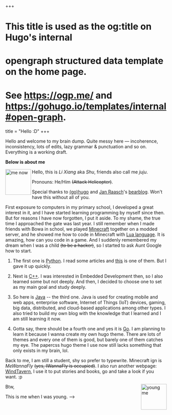 +++
# This title is used as the og:title on Hugo's internal
# opengraph structured data template on the home page.
# See https://ogp.me/ and https://gohugo.io/templates/internal#open-graph.
title = "Hello :D"
+++

Hello and welcome to my brain dump. Quite messy here — incoherence, inconsistency, lots of edits, lazy grammar & punctuation and so on. Everything is a working draft.

**Below is about me**

Hello, this is *Li Xiang* aka *Shu*, friends also call me *juju*.<img src="/images/bird.png" alt="me now" width="80" align="left"/>

Pronouns: He/Him ~~(Attack Helicopter)~~.

Special thanks to [(go)hugo](https://gohugo.io) and [Jan Raasch](https://www.janraasch.com/)'s [bearblog](https://bearblog.dev/). Won't have this without all of you.

First exposure to computers in my primary school, I developed a great interest in it, and I have started learning programming by myself since then. But for reasons I have now forgotten, I put it aside. To my shame, the true time I approached the gate was last year. I still remember when I made friends with Bowa in school, we played [Minecraft](https://www.minecraft.net) together on a modded server, and he showed me how to code in Minecraft with [Lua language](https://www.lua.org). It is amazing, how can you code in a game. And I suddenly remembered my dream when I was a child ~~(to be a hacker)~~, so I started
to ask Aunt Google how to start. 

1. The first one is [Python](https://www.python.org). I read some articles and [this](https://www.geeksforgeeks.org/reasons-why-you-should-learn-python) is one of them. But I gave it up quickly.

2. Next is [C++](https://isocpp.org). I was interested in Embedded Development then, so I also learned some but not deeply. And then, I decided to choose one to set as my main goal and study deeply.

3. So here is [Java](https://www.java.com) -- the third one. Java is used for creating mobile and web apps, enterprise software, Internet of Things (IoT) devices, gaming, big data, distributed, and cloud-based applications among other types. I also tried to build my own blog with the knowledge that I learned and I am still learning it now.

4. Gotta say, there should be a fourth one and yes it is [Go](https://go.dev). I am planning to learn it because I wanna create my own hugo theme. There are lots of themes and every one of them is good, but barely one of them catches my eye. The papercss hugo theme I use now still lacks something that only exists in my brain, lol.

Back to me, I am still a student, shy so prefer to typewrite. Minecraft ign is *MeWannaFly* ~~(yes, IWannaFly is occupied)~~. I also run another webpage: [WindTavern](https://windtavern.com "A Tavern But Only Offer Milk."), I use it to put stories and books, go and take a look if you want. :p

Btw,<img src="/images/chick.png" alt="young me" width="80" align="right"/>

This is me when I was young. -->

